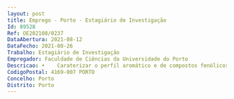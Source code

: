 ```yaml
--- 
layout: post
title: Emprego - Porto - Estagiário de Investigação
Id: 89528
Ref: OE202108/0237
DataAbertura: 2021-08-12
DataFecho: 2021-08-26
Trabalho: Estagiário de Investigação
Empregador: Faculdade de Ciências da Universidade do Porto
Descricao: •	Caraterizar o perfil aromático e de compostos fenólicos de cervejas obtidas por diferentes leveduras e práticas cervejeiras.•	Quantificar parâmetros físicos e químicos da interação dos compostos fenólicos presentes com proteínas da saliva humana.•	Analisar e quantificar a interação das cervejas com diversos modelos da cavidade oral.•	Organizar e processar os resultados obtidos, durante a execução do trabalho, e preparar a informação gerada em formato de artigo científico para publicação internacional.
CodigoPostal: 4169-007 PORTO
Concelho: Porto
Distrito: Porto
--- 
```


